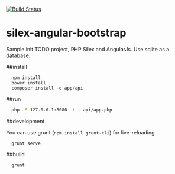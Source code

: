 [![Build Status](https://travis-ci.org/afpa-stbrieuc/silex-angular-bootstrap.svg?branch=master)](https://travis-ci.org/afpa-stbrieuc/silex-angular-bootstrap)

# silex-angular-bootstrap
Sample init TODO project, PHP Silex and AngularJs. Use sqlite as a database.


##install

```shell
  npm install
  bower install
  composer install -d app/api
```

##run
```bash
  php -S 127.0.0.1:8080 -t . api/app.php
```

##development

You can use grunt (`npm install grunt-cli`) for live-reloading
```shell
  grunt serve
```

##build
```shell
  grunt
```

